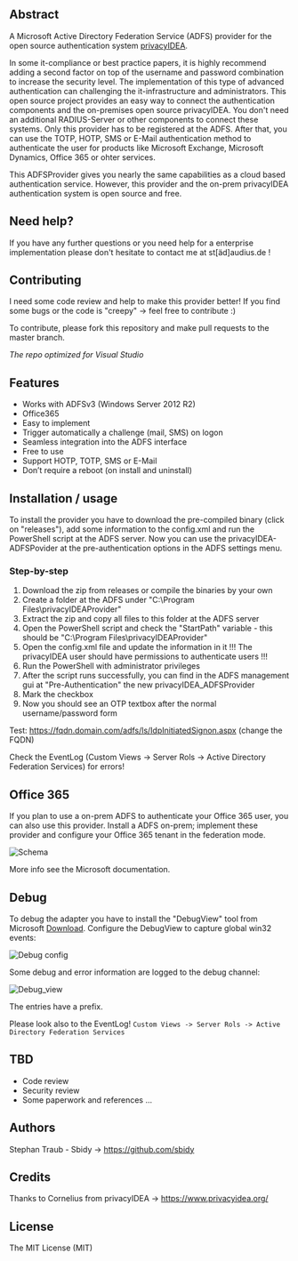 ## Abstract
A Microsoft Active Directory Federation Service (ADFS) provider for the open source authentication system [privacyIDEA](https://www.privacyidea.org/).

In some it-compliance or best practice papers, it is highly recommend adding a second factor on top of the username and password combination to increase the security level.
The implementation of this type of advanced authentication can challenging the it-infrastructure and administrators.
This open source project provides an easy way to connect the authentication components and the on-premises open source privacyIDEA.
You don't need an additional RADIUS-Server or other components to connect these systems. Only this provider has to be registered at the ADFS.
After that, you can use the TOTP, HOTP, SMS or E-Mail authentication method to authenticate the user for products like Microsoft Exchange, Microsoft Dynamics, Office 365 or ohter services.

This ADFSProvider gives you nearly the same capabilities as a cloud based authentication service. However, this provider and the on-prem privacyIDEA authentication system is open source and free. 

## Need help? 
If you have any further questions or you need help for a enterprise implementation please don't hesitate to contact me at st[äd]audius.de !

## Contributing
I need some code review and help to make this provider better! If you find some bugs or the code is "creepy" -> feel free to contribute :)

To contribute, please fork this repository and make pull requests to the master branch.

*The repo optimized for Visual Studio*

## Features
- Works with ADFSv3 (Windows Server 2012 R2)
- Office365
- Easy to implement
- Trigger automatically a challenge (mail, SMS) on logon
- Seamless integration into the ADFS interface
- Free to use
- Support HOTP, TOTP, SMS or E-Mail
- Don’t require a reboot (on install and uninstall)

## Installation / usage
To install the provider you have to download the pre-compiled binary (click on "releases"), add some information to the config.xml and run the PowerShell script at the ADFS server. Now you can use the privacyIDEA-ADFSPovider at the pre-authentication options in the ADFS settings menu.

### Step-by-step
1. Download the zip from releases or compile the binaries by your own
2. Create a folder at the ADFS under "C:\Program Files\privacyIDEAProvider\"
3. Extract the zip and copy all files to this folder at the ADFS server
5. Open the PowerShell script and check the "StartPath" variable - this should be "C:\Program Files\privacyIDEAProvider\"
6. Open the config.xml file and update the information in it
!!! The privacyIDEA user should have permissions to authenticate users !!!
7. Run the PowerShell with administrator privileges
8. After the script runs successfully, you can find in the ADFS management gui at "Pre-Authentication" the new privacyIDEA_ADFSProvider
9. Mark the checkbox
10. Now you should see an OTP textbox after the normal username/password form

Test: https://fqdn.domain.com/adfs/ls/IdpInitiatedSignon.aspx (change the FQDN)

Check the EventLog (Custom Views -> Server Rols -> Active Directory Federation Services) for errors!

## Office 365
If you plan to use a on-prem ADFS to authenticate your Office 365 user, you can also use this provider.
Install a ADFS on-prem; implement these provider and configure your Office 365 tenant in the federation mode.

![Schema](https://raw.githubusercontent.com/sbidy/privacyIDEA-ADFSProvider/master/drawing.png)

More info see the Microsoft documentation.

## Debug
To debug the adapter you have to install the "DebugView" tool from Microsoft [Download](https://docs.microsoft.com/en-us/sysinternals/downloads/debugview).
Configure the DebugView to capture global win32 events:

![Debug config](https://raw.githubusercontent.com/sbidy/privacyIDEA-ADFSProvider/master/Debug_Cap.PNG)

Some debug and error information are logged to the debug channel:

![Debug_view](https://raw.githubusercontent.com/sbidy/privacyIDEA-ADFSProvider/master/Debug_Cap2.PNG)

The entries have a prefix.

Please look also to the EventLog! `Custom Views -> Server Rols -> Active Directory Federation Services`

## TBD
- Code review
- Security review
- Some paperwork and references
...

## Authors
Stephan Traub - Sbidy -> https://github.com/sbidy

## Credits
Thanks to Cornelius from privacyIDEA -> https://www.privacyidea.org/

## License
The MIT License (MIT)
